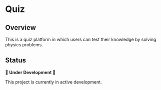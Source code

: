 # Quiz 

## Overview

This is a quiz platform in which users can test their knowledge by solving physics problems.

## Status

**🚧 Under Development 🚧**

This project is currently in active development.



